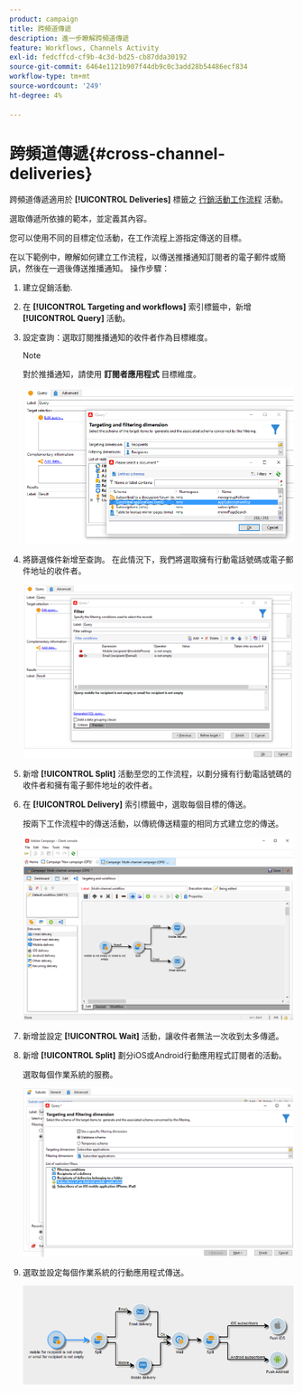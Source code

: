```yaml
---
product: campaign
title: 跨頻道傳遞
description: 進一步瞭解跨頻道傳遞
feature: Workflows, Channels Activity
exl-id: fedcffcd-cf9b-4c3d-bd25-cb87dda30192
source-git-commit: 6464e1121b907f44db9c0c3add28b54486ecf834
workflow-type: tm+mt
source-wordcount: '249'
ht-degree: 4%

---
```


# 跨頻道傳遞{#cross-channel-deliveries}

跨頻道傳遞適用於 **[!UICONTROL Deliveries]** 標籤之 [行銷活動工作流程](campaign-workflows.md) 活動。

選取傳遞所依據的範本，並定義其內容。

您可以使用不同的目標定位活動，在工作流程上游指定傳送的目標。

在以下範例中，瞭解如何建立工作流程，以傳送推播通知訂閱者的電子郵件或簡訊，然後在一週後傳送推播通知。 操作步驟：

1. 建立促銷活動.
1. 在 **[!UICONTROL Targeting and workflows]** 索引標籤中，新增 **[!UICONTROL Query]** 活動。
1. 設定查詢：選取訂閱推播通知的收件者作為目標維度。

   >[!NOTE]
   >
   >對於推播通知，請使用 **訂閱者應用程式** 目標維度。

   ![](assets/cross_channel_delivery_1.png)

1. 將篩選條件新增至查詢。 在此情況下，我們將選取擁有行動電話號碼或電子郵件地址的收件者。

   ![](assets/cross_channel_delivery_2.png)

1. 新增 **[!UICONTROL Split]** 活動至您的工作流程，以劃分擁有行動電話號碼的收件者和擁有電子郵件地址的收件者。
1. 在 **[!UICONTROL Delivery]** 索引標籤中，選取每個目標的傳送。

   按兩下工作流程中的傳送活動，以傳統傳送精靈的相同方式建立您的傳送。

   ![](assets/cross_channel_delivery_3.png)

1. 新增並設定 **[!UICONTROL Wait]** 活動，讓收件者無法一次收到太多傳遞。
1. 新增 **[!UICONTROL Split]** 劃分iOS或Android行動應用程式訂閱者的活動。

   選取每個作業系統的服務。

   ![](assets/cross_channel_delivery_4.png)

1. 選取並設定每個作業系統的行動應用程式傳送。

   ![](assets/cross_channel_delivery_5.png)
